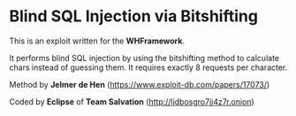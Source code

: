 # Blind SQL Injection via Bitshifting
This is an exploit written for the **WHFramework**.

It performs blind SQL injection by using the bitshifting method to calculate chars instead of guessing them. It requires exactly 8 requests per character.

Method by **Jelmer de Hen** (https://www.exploit-db.com/papers/17073/)

Coded by **Eclipse** of **Team Salvation** (http://ljdbosgro7jj4z7r.onion)
